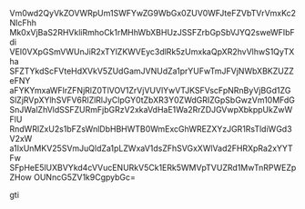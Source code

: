 Vm0wd2QyVkZOVWRpUm1SWFYwZG9WbGx0ZUV0WFJteFZVbTVrVmxKc2NIcFhh
Mk0xVjBaS2RHVkliRmhoCk1rMHhWbXBHUzJSSFZrbGpSbVJYQ2sweWFIbFdi
VEI0VXpGSmVWUnJiR2xTYlZKWVEyc3dlRk5zUmxkaQpXR2hvVlhwS1QyTXha
SFZTYkdScFVteHdXVkV5ZUdGamJVNUdZa1prYUFwTmJFVjNWbXBKZUZZeFNY
aFYKYmxaWFlrZFNjRlZ0TlVOV1ZrVjVUVlYwVTJKSFVscFpNRnByVjBGd1ZG
SlZjRVpXYlhSVFV6RlZlRlJyClpGY0tZbXR3Y0ZWdGRIZGpSbGwzVm10MFdG
SnJWalZhVldSSFZURmFjbGRzV2xkaVdHaE1Wa2RrZDJGVwpXbkppUkZwWFlU
RndWRlZxU2s1bFZsWnlDbHBHWTB0WmExcGhWREZXYzJGR1RsTldiWGd3V2xW
a1IxUnMKV25SVmJuQldZa1pLZWxaV1dsZFhSVGxXWlVad2FHRXpRa2xYYTFw
SFpHeE5lUXBVYkd4cVVucENURkV5Ck1ERk5WMVpTVUZRd1MwTnRPWEZpZHow
OUNncG5ZV1k9CgpybGc=

gti